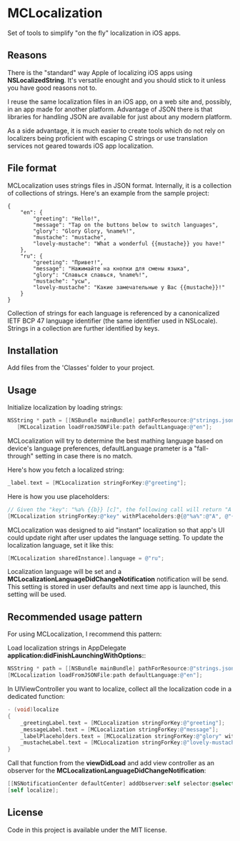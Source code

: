 # MCLocalization

Set of tools to simplify "on the fly" localization in iOS apps.

## Reasons

There is the "standard" way Apple of localizing iOS apps using  __NSLocalizedString__. It's versatile enought and you should stick to it unless you have good reasons not to.

I reuse the same localization files in an iOS app, on a web site and, possibly, in an app made for another platform. Advantage of JSON there is that libraries for handling JSON are available for just about any modern platform.

As a side advantage, it is much easier to create tools which do not rely on localizers being proficient with escaping C strings or use translation services not geared towards iOS app localization.

## File format

MCLocalization uses strings files in JSON format. Internally, it is a collection of collections of strings. Here's an example from the sample project:  

	{
	    "en": {
	        "greeting": "Hello!",
	        "message": "Tap on the buttons below to switch languages",
          	"glory": "Glory Glory, %name%!",
            "mustache": "mustache",
            "lovely-mustache": "What a wonderful {{mustache}} you have!"
	    },
	    "ru": {
	        "greeting": "Привет!",
	        "message": "Нажимайте на кнопки для смены языка",
          	"glory": "Славься славься, %name%!",
            "mustache": "усы",
            "lovely-mustache": "Какие замечательные у Вас {{mustache}}!"
	    }
	}
	
Collection of strings for each language is referenced by a canonicalized IETF BCP 47 language identifier (the same identifier used in NSLocale). Strings in a collection are further identified by keys.

## Installation

Add files from the 'Classes' folder to your project.

## Usage

Initialize localization by loading strings:

```objective-c	
NSString * path = [[NSBundle mainBundle] pathForResource:@"strings.json" ofType:nil];
   [MCLocalization loadFromJSONFile:path defaultLanguage:@"en"];
```

MCLocalization will try to determine the best mathing language based on device's language preferences, defaultLanguage prameter is a "fall-through" setting in case there is no match.

Here's how you fetch a localized string:

```objective-c	
_label.text = [MCLocalization stringForKey:@"greeting"];
```

Here is how you use placeholders:

```objective-c
// Given the "key": "%a% {{b}} [c]", the following call will return "A B C"
[MCLocalization stringForKey:@"key" withPlaceholders:@{@"%a%":@"A", @"{{b}}":@"B"}, @"[c]":@"C"];
```

MCLocalization was designed to aid "instant" localization so that app's UI could update right after user updates the language setting. To update the localization language, set it like this:

```objective-c
[MCLocalization sharedInstance].language = @"ru";
```

Localization language will be set and a __MCLocalizationLanguageDidChangeNotification__ notification will be send. This setting is stored in user defaults and next time app is launched, this setting will be used.

## Recommended usage pattern

For using MCLocalization, I recommend this pattern:

Load localization strings in AppDelegate __application:didFinishLaunchingWithOptions:__:

```objective-c
NSString * path = [[NSBundle mainBundle] pathForResource:@"strings.json" ofType:nil];
[MCLocalization loadFromJSONFile:path defaultLanguage:@"en"];
```

In UIViewController you want to localize, collect all the localization code in a dedicated function:

```objective-c
- (void)localize
{
    _greetingLabel.text = [MCLocalization stringForKey:@"greeting"];
    _messageLabel.text = [MCLocalization stringForKey:@"message"];
    _labelPlaceholders.text = [MCLocalization stringForKey:@"glory" withPlaceholders:@{@"%name%":@"Man United"}];
    _mustacheLabel.text = [MCLocalization stringForKey:@"lovely-mustache" withPlaceholders:@{@"{{mustache}}":[MCLocalization stringForKey:@"mustache"]}];
}
```

Call that function from the __viewDidLoad__ and add view controller as an observer for the __MCLocalizationLanguageDidChangeNotification__:

```objective-c
[[NSNotificationCenter defaultCenter] addObserver:self selector:@selector(localize) name:MCLocalizationLanguageDidChangeNotification object:nil];
[self localize];
```

## License

Code in this project is available under the MIT license.

